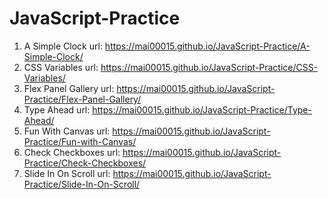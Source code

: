 # JavaScript-Practice
1. A Simple Clock url: https://mai00015.github.io/JavaScript-Practice/A-Simple-Clock/
2. CSS Variables url: https://mai00015.github.io/JavaScript-Practice/CSS-Variables/
3. Flex Panel Gallery url: https://mai00015.github.io/JavaScript-Practice/Flex-Panel-Gallery/
4. Type Ahead url: https://mai00015.github.io/JavaScript-Practice/Type-Ahead/
5. Fun With Canvas url: https://mai00015.github.io/JavaScript-Practice/Fun-with-Canvas/
6. Check Checkboxes url: https://mai00015.github.io/JavaScript-Practice/Check-Checkboxes/
7. Slide In On Scroll url: https://mai00015.github.io/JavaScript-Practice/Slide-In-On-Scroll/
